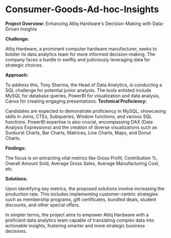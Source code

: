 # Consumer-Goods-Ad-hoc-Insights

**Project Overview:** Enhancing Atliq Hardware's Decision-Making with Data-Driven Insights

**Challenge:**

Atliq Hardware, a prominent computer hardware manufacturer, seeks to bolster its data analytics team for more informed decision-making. The company faces a hurdle in swiftly and judiciously leveraging data for strategic choices.

**Approach:**

To address this, Tony Sharma, the Head of Data Analytics, is conducting a SQL challenge for potential junior analysts. The tools enlisted include MySQL for database queries, PowerBI for visualization and data analysis, Canva for creating engaging presentations.
**Technical Proficiency:**

Candidates are expected to demonstrate proficiency in MySQL, showcasing skills in Joins, CTEs, Subqueries, Window functions, and various SQL functions. PowerBI expertise is also crucial, encompassing DAX (Data Analysis Expressions) and the creation of diverse visualizations such as Sunburst Charts, Bar Charts, Matrices, Line Charts, Maps, and Donut Charts.

**Findings:**

The focus is on extracting vital metrics like Gross Profit, Contribution %, Overall Amount Sold, Average Gross Sales, Average Manufacturing Cost, etc.

**Solutions:**

Upon identifying key metrics, the proposed solutions involve increasing the production rate. This includes implementing customer-centric strategies such as membership programs, gift certificates, bundled deals, student discounts, and other special offers.

In simpler terms, the project aims to empower Atliq Hardware with a proficient data analytics team capable of translating complex data into actionable insights, fostering smarter and more strategic business decisions.
